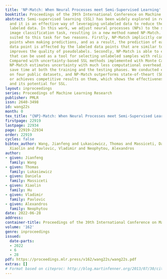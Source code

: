 ```yaml
---
title: 'NP-Match: When Neural Processes meet Semi-Supervised Learning'
booktitle: Proceedings of the 39th International Conference on Machine Learning
abstract: Semi-supervised learning (SSL) has been widely explored in recent years,
  and it is an effective way of leveraging unlabeled data to reduce the reliance on
  labeled data. In this work, we adjust neural processes (NPs) to the semi-supervised
  image classification task, resulting in a new method named NP-Match. NP-Match is
  suited to this task for two reasons. Firstly, NP-Match implicitly compares data
  points when making predictions, and as a result, the prediction of each unlabeled
  data point is affected by the labeled data points that are similar to it, which
  improves the quality of pseudolabels. Secondly, NP-Match is able to estimate uncertainty
  that can be used as a tool for selecting unlabeled samples with reliable pseudo-labels.
  Compared with uncertainty-based SSL methods implemented with Monte Carlo (MC) dropout,
  NP-Match estimates uncertainty with much less computational overhead, which can
  save time at both the training and the testing phases. We conducted extensive experiments
  on four public datasets, and NP-Match outperforms state-of-theart (SOTA) results
  or achieves competitive results on them, which shows the effectiveness of NPMatch
  and its potential for SSL.
layout: inproceedings
series: Proceedings of Machine Learning Research
publisher: PMLR
issn: 2640-3498
id: wang22s
month: 0
tex_title: "{NP}-Match: When Neural Processes meet Semi-Supervised Learning"
firstpage: 22919
lastpage: 22934
page: 22919-22934
order: 22919
cycles: false
bibtex_author: Wang, Jianfeng and Lukasiewicz, Thomas and Massiceti, Daniela and Hu,
  Xiaolin and Pavlovic, Vladimir and Neophytou, Alexandros
author:
- given: Jianfeng
  family: Wang
- given: Thomas
  family: Lukasiewicz
- given: Daniela
  family: Massiceti
- given: Xiaolin
  family: Hu
- given: Vladimir
  family: Pavlovic
- given: Alexandros
  family: Neophytou
date: 2022-06-28
address:
container-title: Proceedings of the 39th International Conference on Machine Learning
volume: '162'
genre: inproceedings
issued:
  date-parts:
  - 2022
  - 6
  - 28
pdf: https://proceedings.mlr.press/v162/wang22s/wang22s.pdf
extras: []
# Format based on citeproc: http://blog.martinfenner.org/2013/07/30/citeproc-yaml-for-bibliographies/
---
```

